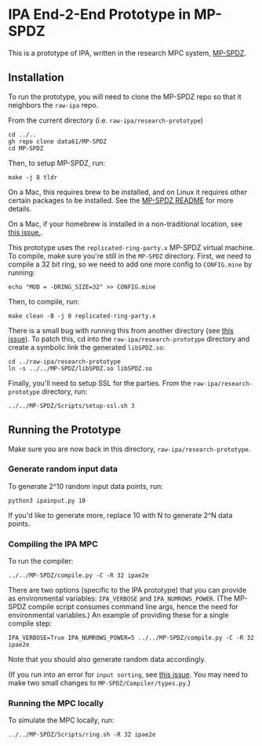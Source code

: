 # IPA End-2-End Prototype in MP-SPDZ

This is a prototype of IPA, written in the research MPC system, [MP-SPDZ](https://github.com/data61/MP-SPDZ).


## Installation

To run the prototype, you will need to clone the MP-SPDZ repo so that it neighbors the `raw-ipa` repo.

From the current directory (i.e. `raw-ipa/research-prototype`)

```
cd ../..
gh repo clone data61/MP-SPDZ
cd MP-SPDZ

```

Then, to setup MP-SPDZ, run:

```
make -j 8 tldr
```

On a Mac, this requires brew to be installed, and on Linux it requires other certain packages to be installed. See the [MP-SPDZ README](https://github.com/data61/MP-SPDZ#tldr-source-distribution) for more details.

On a Mac, if your homebrew is installed in a non-traditional location, see [this issue.](https://github.com/data61/MP-SPDZ/pull/628).

This prototype uses the `replicated-ring-party.x` MP-SPDZ virtual machine. To compile, make sure you're still in the `MP-SPDZ` directory. First, we need to compile a 32 bit ring, so we need to add one more config to `CONFIG.mine` by running:

```
echo "MOD = -DRING_SIZE=32" >> CONFIG.mine
```

Then, to compile, run:
```
make clean -B -j 8 replicated-ring-party.x
```

There is a small bug with running this from another directory (see [this issue]()). To patch this, cd into the `raw-ipa/research-prototype` directory and create a symbolic link the generated `libSPDZ.so`:

```
cd ../raw-ipa/research-prototype
ln -s ../../MP-SPDZ/libSPDZ.so libSPDZ.so
```

Finally, you'll need to setup SSL for the parties. From the `raw-ipa/research-prototype` directory, run:

```
../../MP-SPDZ/Scripts/setup-ssl.sh 3
```

## Running the Prototype

Make sure you are now back in this directory, `raw-ipa/research-prototype`.


### Generate random input data

To generate 2^10 random input data points, run:

```
python3 ipainput.py 10
```

If you'd like to generate more, replace 10 with N to generate 2^N data points.

### Compiling the IPA MPC
To run the compiler:

```
../../MP-SPDZ/compile.py -C -R 32 ipae2e
```

There are two options (specific to the IPA prototype) that you can provide as environmental variables: `IPA_VERBOSE` and `IPA_NUMROWS_POWER`. (The MP-SPDZ compile script consumes command line args, hence the need for environmental variables.) An example of providing these for a single compile step:

```
IPA_VERBOSE=True IPA_NUMROWS_POWER=5 ../../MP-SPDZ/compile.py -C -R 32 ipae2e
```

Note that you should also generate random data accordingly.


(If you run into an error for `input sorting`, see [this issue](https://github.com/data61/MP-SPDZ/pull/629). You may need to make two small changes to `MP-SPDZ/Compiler/types.py`.)

### Running the MPC locally

To simulate the MPC locally, run:

```
../../MP-SPDZ/Scripts/ring.sh -R 32 ipae2e
```

